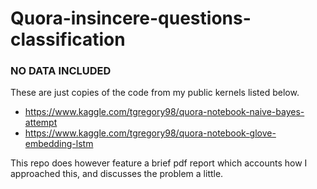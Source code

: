 # Quora-insincere-questions-classification

### NO DATA INCLUDED
These are just copies of the code from my public kernels listed below.

- https://www.kaggle.com/tgregory98/quora-notebook-naive-bayes-attempt
- https://www.kaggle.com/tgregory98/quora-notebook-glove-embedding-lstm

This repo does however feature a brief pdf report which accounts how I approached this, and discusses the problem a little.
